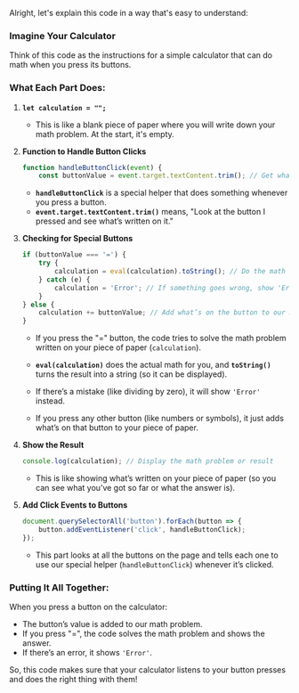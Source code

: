 Alright, let's explain this code in a way that's easy to understand:

### Imagine Your Calculator

Think of this code as the instructions for a simple calculator that can do math when you press its buttons.

### What Each Part Does:

1. **`let calculation = "";`**
   - This is like a blank piece of paper where you will write down your math problem. At the start, it's empty.

2. **Function to Handle Button Clicks**
   ```javascript
   function handleButtonClick(event) {
       const buttonValue = event.target.textContent.trim(); // Get what’s written on the button
   ```
   - **`handleButtonClick`** is a special helper that does something whenever you press a button.
   - **`event.target.textContent.trim()`** means, "Look at the button I pressed and see what’s written on it."

3. **Checking for Special Buttons**
   ```javascript
   if (buttonValue === '=') {
       try {
           calculation = eval(calculation).toString(); // Do the math
       } catch (e) {
           calculation = 'Error'; // If something goes wrong, show 'Error'
       }
   } else {
       calculation += buttonValue; // Add what’s on the button to our math problem
   }
   ```
   - If you press the "=" button, the code tries to solve the math problem written on your piece of paper (`calculation`).
   - **`eval(calculation)`** does the actual math for you, and **`toString()`** turns the result into a string (so it can be displayed).
   - If there’s a mistake (like dividing by zero), it will show `'Error'` instead.

   - If you press any other button (like numbers or symbols), it just adds what’s on that button to your piece of paper.

4. **Show the Result**
   ```javascript
   console.log(calculation); // Display the math problem or result
   ```
   - This is like showing what’s written on your piece of paper (so you can see what you’ve got so far or what the answer is).

5. **Add Click Events to Buttons**
   ```javascript
   document.querySelectorAll('button').forEach(button => {
       button.addEventListener('click', handleButtonClick);
   });
   ```
   - This part looks at all the buttons on the page and tells each one to use our special helper (`handleButtonClick`) whenever it’s clicked.

### Putting It All Together:

When you press a button on the calculator:
- The button’s value is added to our math problem.
- If you press "=", the code solves the math problem and shows the answer.
- If there’s an error, it shows `'Error'`.

So, this code makes sure that your calculator listens to your button presses and does the right thing with them!